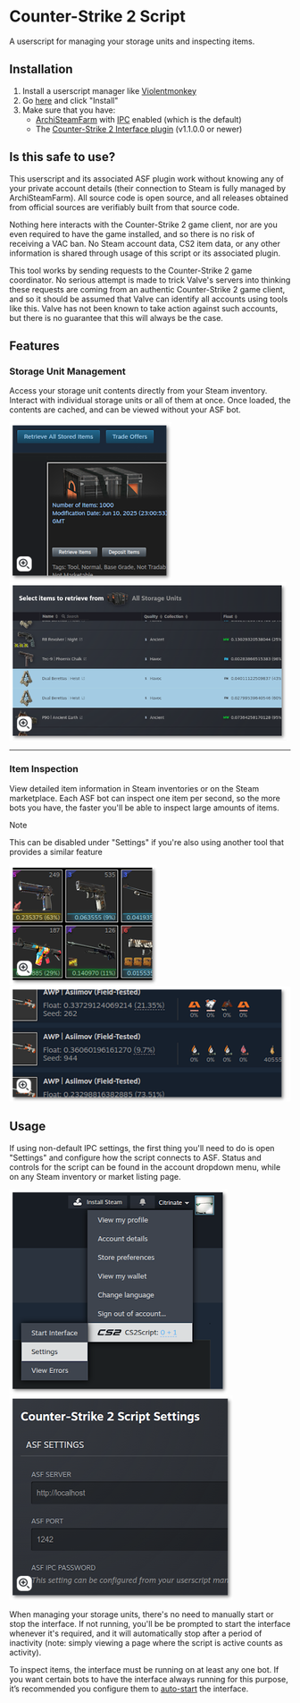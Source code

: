 # Counter-Strike 2 Script

A userscript for managing your storage units and inspecting items.

## Installation

1. Install a userscript manager like [Violentmonkey](https://violentmonkey.github.io/)
2. Go [here](https://github.com/Citrinate/CS2Script/releases/latest/download/code.user.js) and click "Install"
3. Make sure that you have:
    - [ArchiSteamFarm](https://github.com/JustArchiNET/ArchiSteamFarm) with [IPC](https://github.com/JustArchiNET/ArchiSteamFarm/wiki/IPC) enabled (which is the default)
    - The [Counter-Strike 2 Interface plugin](https://github.com/Citrinate/CS2Interface) (v1.1.0.0 or newer)

## Is this safe to use?

This userscript and its associated ASF plugin work without knowing any of your private account details (their connection to Steam is fully managed by ArchiSteamFarm). All source code is open source, and all releases obtained from official sources are verifiably built from that source code.

Nothing here interacts with the Counter-Strike 2 game client, nor are you even required to have the game installed, and so there is no risk of receiving a VAC ban. No Steam account data, CS2 item data, or any other information is shared through usage of this script or its associated plugin.

This tool works by sending requests to the Counter-Strike 2 game coordinator. No serious attempt is made to trick Valve's servers into thinking these requests are coming from an authentic Counter-Strike 2 game client, and so it should be assumed that Valve can identify all accounts using tools like this. Valve has not been known to take action against such accounts, but there is no guarantee that this will always be the case.

## Features

### Storage Unit Management

Access your storage unit contents directly from your Steam inventory. Interact with individual storage units or all of them at once. Once loaded, the contents are cached, and can be viewed without your ASF bot.

[![Storage Unit Selection](/screenshots/thumbnails/casket_select.png)](/screenshots/casket_select.png) [![Storage Unit Interface](/screenshots/thumbnails/casket_interface.png)](/screenshots/casket_interface.png)

---

### Item Inspection

View detailed item information in Steam inventories or on the Steam marketplace. Each ASF bot can inspect one item per second, so the more bots you have, the faster you'll be able to inspect large amounts of items.

> [!NOTE]
> This can be disabled under "Settings" if you're also using another tool that provides a similar feature

[![Inventory Items](/screenshots/thumbnails/inventory_items.png)](/screenshots/inventory_items.png) [![Market Items](/screenshots/thumbnails/market_items.png)](/screenshots/market_items.png)

## Usage

If using non-default IPC settings, the first thing you'll need to do is open "Settings" and configure how the script connects to ASF. Status and controls for the script can be found in the account dropdown menu, while on any Steam inventory or market listing page.

[![Menu](/screenshots/thumbnails/script_menu.png)](/screenshots/script_menu.png) [![Settings](/screenshots/thumbnails/script_settings.png)](/screenshots/script_settings.png)

When managing your storage units, there's no need to manually start or stop the interface. If not running, you'll be be prompted to start the interface whenever it's required, and it will automatically stop after a period of inactivity (note: simply viewing a page where the script is active counts as activity).

To inspect items, the interface must be running on at least any one bot. If you want certain bots to have the interface always running for this purpose, it’s recommended you configure them to [auto-start](https://github.com/Citrinate/CS2Interface#autostartcs2interface) the interface.
